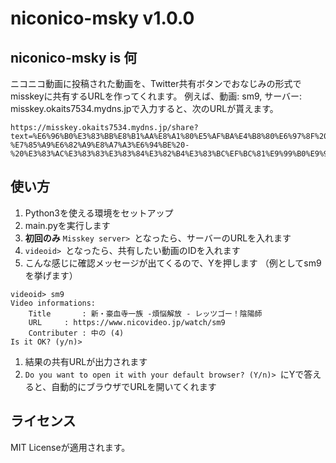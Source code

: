 # niconico-msky v1.0.0

## niconico-msky is 何
ニコニコ動画に投稿された動画を、Twitter共有ボタンでおなじみの形式でmisskeyに共有するURLを作ってくれます。
例えば、動画: sm9, サーバー: misskey.okaits7534.mydns.jpで入力すると、次のURLが貰えます。

```
https://misskey.okaits7534.mydns.jp/share?text=%E6%96%B0%E3%83%BB%E8%B1%AA%E8%A1%80%E5%AF%BA%E4%B8%80%E6%97%8F%20-%E7%85%A9%E6%82%A9%E8%A7%A3%E6%94%BE%20-%20%E3%83%AC%E3%83%83%E3%83%84%E3%82%B4%E3%83%BC%EF%BC%81%E9%99%B0%E9%99%BD%E5%B8%AB%0Ahttps%3A//www.nicovideo.jp/watch/sm9%3Fref%3Dmisskey%0A%0A%23sm9%0A%23%E3%83%8B%E3%82%B3%E3%83%8B%E3%82%B3%E5%8B%95%E7%94%BB
```
## 使い方
1. Python3を使える環境をセットアップ
2. main.pyを実行します
3. **初回のみ** `Misskey server> `となったら、サーバーのURLを入れます
4. `videoid> `となったら、共有したい動画のIDを入れます
5. こんな感じに確認メッセージが出てくるので、Yを押します （例としてsm9を挙げます）

```
videoid> sm9
Video informations:
	Title		: 新・豪血寺一族 -煩悩解放 - レッツゴー！陰陽師
	URL		: https://www.nicovideo.jp/watch/sm9
	Contributer	: 中の (4)
Is it OK? (y/n)> 
```
1. 結果の共有URLが出力されます
2. `Do you want to open it with your default browser? (Y/n)> `にYで答えると、自動的にブラウザでURLを開いてくれます

## ライセンス
MIT Licenseが適用されます。